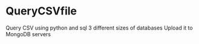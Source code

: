 # QueryCSVfile
Query CSV using python and sql 3 different sizes of databases 
Upload it to MongoDB servers

